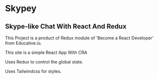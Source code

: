 # Skypey

## Skype-like Chat With React And Redux

This Project is a product of Redux module of 'Become a React Developer' from Educative.io.

This site is a simple React App With CRA

Uses Redux to control the global state.

Uses Tailwindcss for styles.
